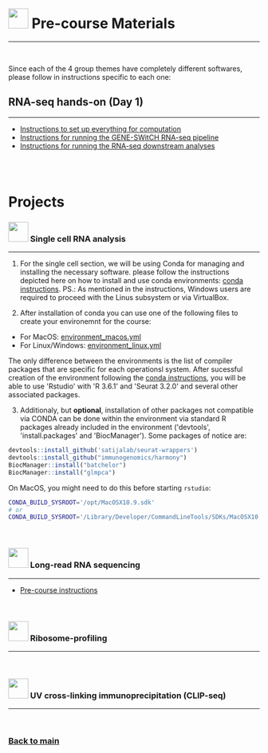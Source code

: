 # <img border="0" src="https://www.svgrepo.com/show/19652/maths-class-materials-cross-of-a-pencil-and-a-ruler.svg" width="40" height="40"> Pre-course Materials

***

<br/>

Since each of the 4 group themes have completely different softwares, please follow in instructions specific to each one:

## RNA-seq hands-on (Day 1)
***

- [Instructions to set up everything for computation](http://genoweb.toulouse.inra.fr/~sdjebali/courses/SIB_august2020/instructions/0.setup/)
- [Instructions for running the GENE-SWitCH RNA-seq pipeline](http://genoweb.toulouse.inra.fr/~sdjebali/courses/SIB_august2020/instructions/1.pipeline/)
- [Instructions for running the RNA-seq downstream analyses](http://genoweb.toulouse.inra.fr/~sdjebali/courses/SIB_august2020/instructions/2.analyses/)

<br/>

<br/>

# Projects


### <img border="0" src="/SchoolRNA2020/logos/single_cell.png" width="40" height="40"> Single cell RNA analysis
***

1. For the single cell section, we will be using Conda for managing and installing the necessary software. please follow the instructions depicted here on how to install and use conda environments: [conda instructions](conda_instructions.md). PS.: As mentioned in the instructions, Windows users are required to proceed with the Linus subsystem or via VirtualBox.

2. After installation of conda you can use one of the following files to create your environemnt for the course:
- For MacOS: [environment_macos.yml](single_cell/code/environment_macos.yml)
- For Linux/Windows: [environment_linux.yml](single_cell/code/environment_linux.yml)

The only difference between the environments is the list of compiler packages that are specific for each operationsl system. After sucessful creation of the environment following the [conda instructions](conda_instructions.md), you will be able to use 'Rstudio' with 'R 3.6.1' and 'Seurat 3.2.0' and several other associated packages.

3. Additionaly, but **optional**, installation of other packages not compatible via CONDA can be done within the environment via standard R packages already included in the environment ('devtools', 'install.packages' and 'BiocManager'). Some packages of notice are:

```r
devtools::install_github('satijalab/seurat-wrappers')
devtools::install_github("immunogenomics/harmony")
BiocManager::install("batchelor")
BiocManager::install("glmpca")
```

On MacOS, you might need to do this before starting `rstudio`:

```bash
CONDA_BUILD_SYSROOT='/opt/MacOSX10.9.sdk'
# or
CONDA_BUILD_SYSROOT='/Library/Developer/CommandLineTools/SDKs/MacOSX10.9.sdk'
```

<br/>

### <img border="0" src="/SchoolRNA2020/logos/long_read.png" width="40" height="40"> Long-read RNA sequencing
***

- [Pre-course instructions](https://github.com/GeertvanGeest/NCCR_SIB_lrRNAseq/blob/master/README.md)

<br/>

### <img border="0" src="/SchoolRNA2020/logos/ribo_profiling.png" width="40" height="40"> Ribosome-profiling
***

<br/>

### <img border="0" src="/SchoolRNA2020/logos/uv_crosslink_ip.png" width="40" height="40"> UV cross-linking immunoprecipitation (CLIP-seq)
***

<br/>

### [Back to main](README.md)
